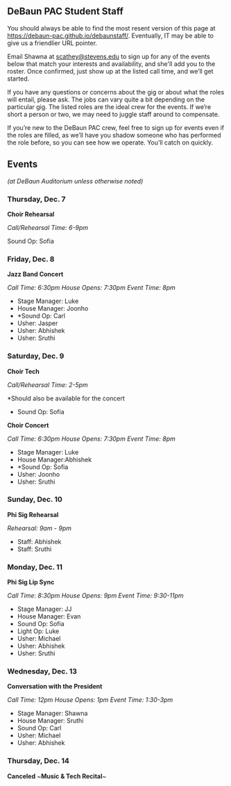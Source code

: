 ## DeBaun PAC Student Staff

You should always be able to find the most resent version of this page at <https://debaun-pac.github.io/debaunstaff/>. Eventually, IT may be able to give us a friendlier URL pointer.

Email Shawna at <scathey@stevens.edu>  to sign up for any of the events below that match your interests and availability, and she'll add you to the roster. Once confirmed, just show up at the listed call time, and we’ll get started.

If you have any questions or concerns about the gig or about what the roles will entail, please ask. The jobs can vary quite a bit depending on the particular gig. The listed roles are the ideal crew for the events. If we’re short a person or two, we may need to juggle staff around to compensate.

If you’re new to the DeBaun PAC crew, feel free to sign up for events even if the roles are filled, as we’ll have you shadow someone who has performed the role before, so you can see how we operate. You’ll catch on quickly.


## Events
*(at DeBaun Auditorium unless otherwise noted)*


### Thursday, Dec. 7

**Choir Rehearsal**

_Call/Rehearsal Time: 6-9pm_

Sound Op: Sofia


### Friday, Dec. 8

**Jazz Band Concert**

_Call Time: 6:30pm  House Opens: 7:30pm  Event Time: 8pm_

- Stage Manager: Luke
- House Manager: Joonho
- *Sound Op: Carl
- Usher: Jasper
- Usher: Abhishek
- Usher: Sruthi


### Saturday, Dec. 9

**Choir Tech**

_Call/Rehearsal Time: 2-5pm_

*Should also be available for the concert

- Sound Op: Sofia


**Choir Concert**

_Call Time: 6:30pm  House Opens: 7:30pm  Event Time: 8pm_

- Stage Manager: Luke
- House Manager:Abhishek
- *Sound Op: Sofia
- Usher: Joonho
- Usher: Sruthi


### Sunday, Dec. 10

**Phi Sig Rehearsal**

_Rehearsal: 9am - 9pm_

- Staff: Abhishek
- Staff: Sruthi


### Monday, Dec. 11

**Phi Sig Lip Sync**

_Call Time: 8:30pm  House Opens: 9pm  Event Time: 9:30-11pm_

- Stage Manager: JJ
- House Manager: Evan
- Sound Op: Sofia
- Light Op: Luke
- Usher: Michael
- Usher: Abhishek
- Usher: Sruthi


### Wednesday, Dec. 13

**Conversation with the President**

_Call Time: 12pm  House Opens: 1pm  Event Time: 1:30-3pm_

- Stage Manager: Shawna
- House Manager: Sruthi
- Sound Op: Carl
- Usher: Michael
- Usher: Abhishek

  
### Thursday, Dec. 14

**Canceled** ~**Music & Tech Recital**~ 





